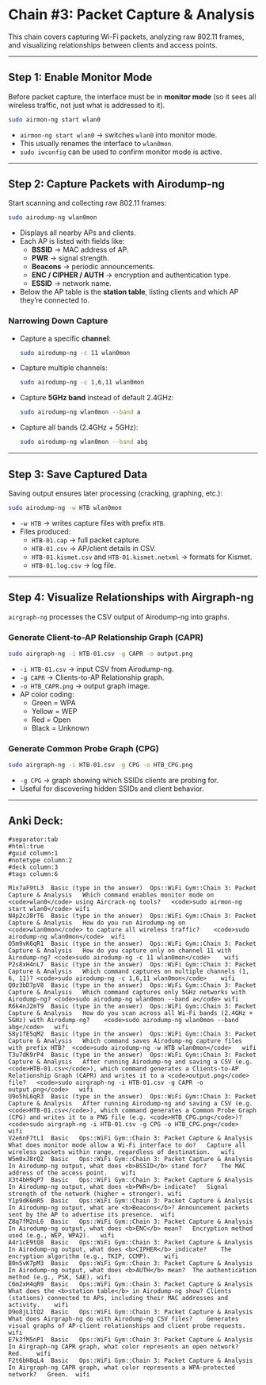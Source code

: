 # Chain #3: Packet Capture & Analysis

This chain covers capturing Wi-Fi packets, analyzing raw 802.11 frames, and visualizing relationships between clients and access points.

---

## Step 1: Enable Monitor Mode

Before packet capture, the interface must be in **monitor mode** (so it sees all wireless traffic, not just what is addressed to it).

```bash
sudo airmon-ng start wlan0
```
- `airmon-ng start wlan0` → switches `wlan0` into monitor mode.
- This usually renames the interface to `wlan0mon`.
- `sudo iwconfig` can be used to confirm monitor mode is active.

---

## Step 2: Capture Packets with Airodump-ng

Start scanning and collecting raw 802.11 frames:

```bash
sudo airodump-ng wlan0mon
```
- Displays all nearby APs and clients.
- Each AP is listed with fields like:
  - **BSSID** → MAC address of AP.
  - **PWR** → signal strength.
  - **Beacons** → periodic announcements.
  - **ENC / CIPHER / AUTH** → encryption and authentication type.
  - **ESSID** → network name.
- Below the AP table is the **station table**, listing clients and which AP they’re connected to.

### Narrowing Down Capture

- Capture a specific **channel**:
  ```bash
  sudo airodump-ng -c 11 wlan0mon
  ```
- Capture multiple channels:
  ```bash
  sudo airodump-ng -c 1,6,11 wlan0mon
  ```
- Capture **5GHz band** instead of default 2.4GHz:
  ```bash
  sudo airodump-ng wlan0mon --band a
  ```
- Capture all bands (2.4GHz + 5GHz):
  ```bash
  sudo airodump-ng wlan0mon --band abg
  ```

---

## Step 3: Save Captured Data

Saving output ensures later processing (cracking, graphing, etc.):

```bash
sudo airodump-ng -w HTB wlan0mon
```
- `-w HTB` → writes capture files with prefix `HTB`.
- Files produced:
  - `HTB-01.cap` → full packet capture.
  - `HTB-01.csv` → AP/client details in CSV.
  - `HTB-01.kismet.csv` and `HTB-01.kismet.netxml` → formats for Kismet.
  - `HTB-01.log.csv` → log file.

---

## Step 4: Visualize Relationships with Airgraph-ng

`airgraph-ng` processes the CSV output of Airodump-ng into graphs.

### Generate Client-to-AP Relationship Graph (CAPR)

```bash
sudo airgraph-ng -i HTB-01.csv -g CAPR -o output.png
```
- `-i HTB-01.csv` → input CSV from Airodump-ng.
- `-g CAPR` → Clients-to-AP Relationship graph.
- `-o HTB_CAPR.png` → output graph image.
- AP color coding:
  - Green = WPA
  - Yellow = WEP
  - Red = Open
  - Black = Unknown

### Generate Common Probe Graph (CPG)

```bash
sudo airgraph-ng -i HTB-01.csv -g CPG -o HTB_CPG.png
```
- `-g CPG` → graph showing which SSIDs clients are probing for.
- Useful for discovering hidden SSIDs and client behavior.

---


## Anki Deck:

```
#separator:tab
#html:true
#guid column:1
#notetype column:2
#deck column:3
#tags column:6

M1x7aF9tL3	Basic (type in the answer)	Ops::WiFi Gym::Chain 3: Packet Capture & Analysis	Which command enables monitor mode on <code>wlan0</code> using Aircrack-ng tools?	<code>sudo airmon-ng start wlan0</code>	wifi
N4p2cJ8rT6	Basic (type in the answer)	Ops::WiFi Gym::Chain 3: Packet Capture & Analysis	How do you run Airodump-ng on <code>wlan0mon</code> to capture all wireless traffic?	<code>sudo airodump-ng wlan0mon</code>	wifi
O5m9vK6qR1	Basic (type in the answer)	Ops::WiFi Gym::Chain 3: Packet Capture & Analysis	How do you capture only on channel 11 with Airodump-ng?	<code>sudo airodump-ng -c 11 wlan0mon</code>	wifi
P2s8xH4nL7	Basic (type in the answer)	Ops::WiFi Gym::Chain 3: Packet Capture & Analysis	Which command captures on multiple channels (1, 6, 11)?	<code>sudo airodump-ng -c 1,6,11 wlan0mon</code>	wifi
Q0z3bD7pV8	Basic (type in the answer)	Ops::WiFi Gym::Chain 3: Packet Capture & Analysis	Which command captures only 5GHz networks with Airodump-ng?	<code>sudo airodump-ng wlan0mon --band a</code>	wifi
R6k4nJ2mT9	Basic (type in the answer)	Ops::WiFi Gym::Chain 3: Packet Capture & Analysis	How do you scan across all Wi-Fi bands (2.4GHz + 5GHz) with Airodump-ng?	<code>sudo airodump-ng wlan0mon --band abg</code>	wifi
S8y1fE5qM2	Basic (type in the answer)	Ops::WiFi Gym::Chain 3: Packet Capture & Analysis	Which command saves Airodump-ng capture files with prefix HTB?	<code>sudo airodump-ng -w HTB wlan0mon</code>	wifi
T3u7dK9rP4	Basic (type in the answer)	Ops::WiFi Gym::Chain 3: Packet Capture & Analysis	After running Airodump-ng and saving a CSV (e.g. <code>HTB-01.csv</code>), which command generates a Clients-to-AP Relationship Graph (CAPR) and writes it to a <code>output.png</code> file?	<code>sudo airgraph-ng -i HTB-01.csv -g CAPR -o output.png</code>	wifi
U9o5hL6qR3	Basic (type in the answer)	Ops::WiFi Gym::Chain 3: Packet Capture & Analysis	After running Airodump-ng and saving a CSV (e.g. <code>HTB-01.csv</code>), which command generates a Common Probe Graph (CPG) and writes it to a PNG file (e.g. <code>HTB_CPG.png</code>)?	<code>sudo airgraph-ng -i HTB-01.csv -g CPG -o HTB_CPG.png</code>	wifi
V2e6nF7tL1	Basic	Ops::WiFi Gym::Chain 3: Packet Capture & Analysis	What does monitor mode allow a Wi-Fi interface to do?	Capture all wireless packets within range, regardless of destination.	wifi
W5m0xJ8rQ2	Basic	Ops::WiFi Gym::Chain 3: Packet Capture & Analysis	In Airodump-ng output, what does <b>BSSID</b> stand for?	The MAC address of the access point.	wifi
X3t4bH9qP7	Basic	Ops::WiFi Gym::Chain 3: Packet Capture & Analysis	In Airodump-ng output, what does <b>PWR</b> indicate?	Signal strength of the network (higher = stronger).	wifi
Y1p9dK6mR5	Basic	Ops::WiFi Gym::Chain 3: Packet Capture & Analysis	In Airodump-ng output, what are <b>Beacons</b>?	Announcement packets sent by the AP to advertise its presence.	wifi
Z8q7fM2nL6	Basic	Ops::WiFi Gym::Chain 3: Packet Capture & Analysis	In Airodump-ng output, what does <b>ENC</b> mean?	Encryption method used (e.g., WEP, WPA2).	wifi
A4r1cE9tQ8	Basic	Ops::WiFi Gym::Chain 3: Packet Capture & Analysis	In Airodump-ng output, what does <b>CIPHER</b> indicate?	The encryption algorithm (e.g., TKIP, CCMP).	wifi
B0n5vK7pM3	Basic	Ops::WiFi Gym::Chain 3: Packet Capture & Analysis	In Airodump-ng output, what does <b>AUTH</b> mean?	The authentication method (e.g., PSK, SAE).	wifi
C6m2xH4qR9	Basic	Ops::WiFi Gym::Chain 3: Packet Capture & Analysis	What does the <b>station table</b> in Airodump-ng show?	Clients (stations) connected to APs, including their MAC addresses and activity.	wifi
D9o8jL1tQ2	Basic	Ops::WiFi Gym::Chain 3: Packet Capture & Analysis	What does Airgraph-ng do with Airodump-ng CSV files?	Generates visual graphs of AP-client relationships and client probe requests.	wifi
E7k3fM5nP1	Basic	Ops::WiFi Gym::Chain 3: Packet Capture & Analysis	In Airgraph-ng CAPR graph, what color represents an open network?	Red.	wifi
F2t6bH8qL4	Basic	Ops::WiFi Gym::Chain 3: Packet Capture & Analysis	In Airgraph-ng CAPR graph, what color represents a WPA-protected network?	Green.	wifi
```